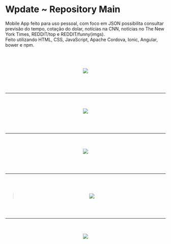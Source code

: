 # Wpdate ~ Repository Main 

Mobile App feito para uso pessoal, com foco em JSON possibilita consultar previsão do tempo, cotação do dolar, notícias  na CNN, notícias  no The New York Times, REDDIT/top e REDDIT/funny(imgs).<br/>
Feito utilizando HTML, CSS, JavaScript, Apache Cordova, Ionic,  Angular, bower e npm.
<br/><br/><br/><br/>
<div align="center">
<img src="https://raw.githubusercontent.com/willsouto/Wpdate/master/ss/wpdate.jpg" ></img>

<br/><br/><hr /><br/><br/>
<img src="https://raw.githubusercontent.com/willsouto/Wpdate/master/ss/cnn.jpg"></img>

<br/><br/><hr /><br/><br/>
<img src="https://raw.githubusercontent.com/willsouto/Wpdate/master/ss/tnyt.jpg"></img>

<br/><br/><hr /><br/><br/>
><img src="https://raw.githubusercontent.com/willsouto/Wpdate/master/ss/top.jpg"></img>

<br/><br/><hr /><br/><br/>
<img src="https://raw.githubusercontent.com/willsouto/Wpdate/master/ss/funny.jpg"></img>
</div>
